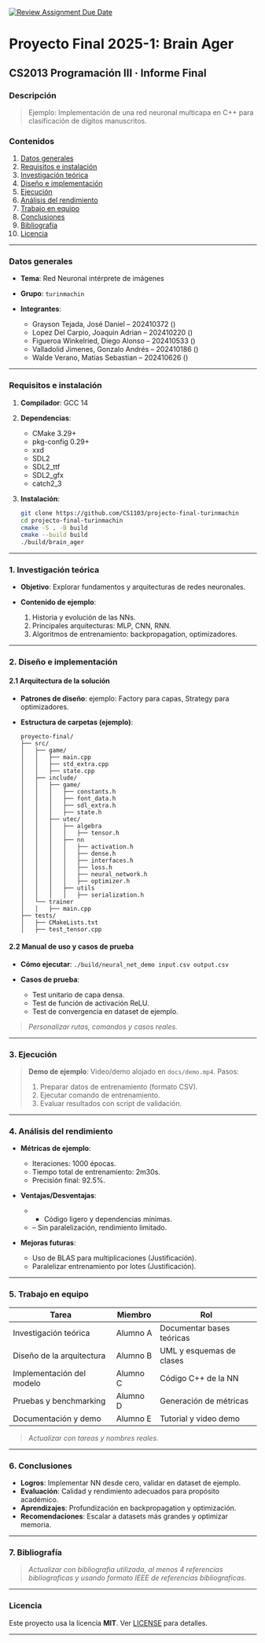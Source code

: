[![Review Assignment Due Date](https://classroom.github.com/assets/deadline-readme-button-22041afd0340ce965d47ae6ef1cefeee28c7c493a6346c4f15d667ab976d596c.svg)](https://classroom.github.com/a/Lj3YlzJp)
# Proyecto Final 2025-1: Brain Ager
## **CS2013 Programación III** · Informe Final

### **Descripción**

> Ejemplo: Implementación de una red neuronal multicapa en C++ para clasificación de dígitos manuscritos.

### Contenidos

1. [Datos generales](#datos-generales)
2. [Requisitos e instalación](#requisitos-e-instalación)
3. [Investigación teórica](#1-investigación-teórica)
4. [Diseño e implementación](#2-diseño-e-implementación)
5. [Ejecución](#3-ejecución)
6. [Análisis del rendimiento](#4-análisis-del-rendimiento)
7. [Trabajo en equipo](#5-trabajo-en-equipo)
8. [Conclusiones](#6-conclusiones)
9. [Bibliografía](#7-bibliografía)
10. [Licencia](#licencia)
---

### Datos generales

* **Tema**: Red Neuronal intérprete de imágenes
* **Grupo**: `turinmachin`
* **Integrantes**:

  * Grayson Tejada, José Daniel – 202410372 ()
  * Lopez Del Carpio, Joaquin Adrian – 202410220 ()
  * Figueroa Winkelried, Diego Alonso – 202410533 ()
  * Valladolid Jimenes, Gonzalo Andrés – 202410186 ()
  * Walde Verano, Matías Sebastian – 202410626 ()

---

### Requisitos e instalación

1. **Compilador**: GCC 14
2. **Dependencias**:

   * CMake 3.29+
   * pkg-config 0.29+
   * xxd
   * SDL2
   * SDL2_ttf
   * SDL2_gfx
   * catch2_3
3. **Instalación**:

   ```bash
   git clone https://github.com/CS1103/projecto-final-turinmachin
   cd projecto-final-turinmachin
   cmake -S . -B build
   cmake --build build
   ./build/brain_ager
   ```

---

### 1. Investigación teórica

* **Objetivo**: Explorar fundamentos y arquitecturas de redes neuronales.
* **Contenido de ejemplo**:

  1. Historia y evolución de las NNs.
  2. Principales arquitecturas: MLP, CNN, RNN.
  3. Algoritmos de entrenamiento: backpropagation, optimizadores.

---

### 2. Diseño e implementación

#### 2.1 Arquitectura de la solución

* **Patrones de diseño**: ejemplo: Factory para capas, Strategy para optimizadores.
* **Estructura de carpetas (ejemplo)**:

  ```
  proyecto-final/
  ├── src/
  │   ├── game/
  │   │   ├── main.cpp
  │   │   ├── std_extra.cpp
  │   │   ├── state.cpp
  │   ├── include/
  │   │   ├── game/
  │   │   │   ├── constants.h
  │   │   │   ├── font_data.h
  │   │   │   ├── sdl_extra.h
  │   │   │   ├── state.h
  │   │   ├── utec/
  │   │   │   ├── algebra
  │   │   │   │   ├── tensor.h
  │   │   │   ├── nn
  │   │   │   │   ├── activation.h
  │   │   │   │   ├── dense.h
  │   │   │   │   ├── interfaces.h
  │   │   │   │   ├── loss.h
  │   │   │   │   ├── neural_network.h
  │   │   │   │   ├── optimizer.h
  │   │   │   ├── utils
  │   │   │   │   ├── serialization.h
  │   └── trainer
  │   │   ├── main.cpp
  ├── tests/
  │   ├── CMakeLists.txt
  │   ├── test_tensor.cpp
  ```

#### 2.2 Manual de uso y casos de prueba

* **Cómo ejecutar**: `./build/neural_net_demo input.csv output.csv`
* **Casos de prueba**:

  * Test unitario de capa densa.
  * Test de función de activación ReLU.
  * Test de convergencia en dataset de ejemplo.

> *Personalizar rutas, comandos y casos reales.*

---

### 3. Ejecución

> **Demo de ejemplo**: Video/demo alojado en `docs/demo.mp4`.
> Pasos:
>
> 1. Preparar datos de entrenamiento (formato CSV).
> 2. Ejecutar comando de entrenamiento.
> 3. Evaluar resultados con script de validación.

---

### 4. Análisis del rendimiento

* **Métricas de ejemplo**:

  * Iteraciones: 1000 épocas.
  * Tiempo total de entrenamiento: 2m30s.
  * Precisión final: 92.5%.
* **Ventajas/Desventajas**:

  * * Código ligero y dependencias mínimas.
  * – Sin paralelización, rendimiento limitado.
* **Mejoras futuras**:

  * Uso de BLAS para multiplicaciones (Justificación).
  * Paralelizar entrenamiento por lotes (Justificación).

---

### 5. Trabajo en equipo

| Tarea                     | Miembro  | Rol                       |
| ------------------------- | -------- | ------------------------- |
| Investigación teórica     | Alumno A | Documentar bases teóricas |
| Diseño de la arquitectura | Alumno B | UML y esquemas de clases  |
| Implementación del modelo | Alumno C | Código C++ de la NN       |
| Pruebas y benchmarking    | Alumno D | Generación de métricas    |
| Documentación y demo      | Alumno E | Tutorial y video demo     |

> *Actualizar con tareas y nombres reales.*

---

### 6. Conclusiones

* **Logros**: Implementar NN desde cero, validar en dataset de ejemplo.
* **Evaluación**: Calidad y rendimiento adecuados para propósito académico.
* **Aprendizajes**: Profundización en backpropagation y optimización.
* **Recomendaciones**: Escalar a datasets más grandes y optimizar memoria.

---

### 7. Bibliografía

> *Actualizar con bibliografia utilizada, al menos 4 referencias bibliograficas y usando formato IEEE de referencias bibliograficas.*

---

### Licencia

Este proyecto usa la licencia **MIT**. Ver [LICENSE](LICENSE) para detalles.

---
